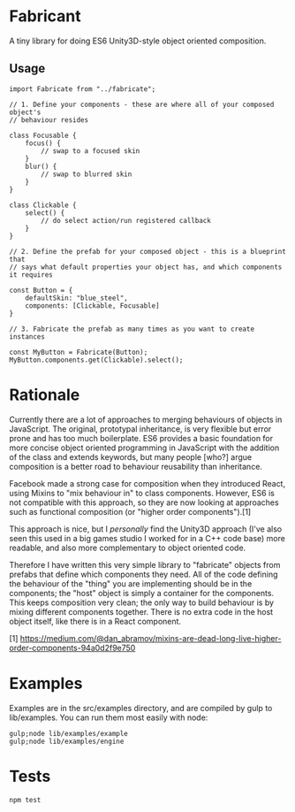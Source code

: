 # Fabricant

A tiny library for doing ES6 Unity3D-style object oriented composition.

## Usage

```
import Fabricate from "../fabricate";

// 1. Define your components - these are where all of your composed object's
// behaviour resides

class Focusable {
	focus() {
		// swap to a focused skin
	}
	blur() {
		// swap to blurred skin
	}
}

class Clickable {
	select() {
		// do select action/run registered callback
	}
}

// 2. Define the prefab for your composed object - this is a blueprint that
// says what default properties your object has, and which components it requires

const Button = {
	defaultSkin: "blue_steel",
	components: [Clickable, Focusable]
}

// 3. Fabricate the prefab as many times as you want to create instances

const MyButton = Fabricate(Button);
MyButton.components.get(Clickable).select();

```

# Rationale

Currently there are a lot of approaches to merging behaviours of objects in JavaScript. The original, prototypal inheritance, is very flexible but error prone and has too much boilerplate. ES6 provides a basic foundation for more concise object oriented programming in JavaScript with the addition of the class and extends keywords, but many people [who?] argue composition is a better road to behaviour reusability than inheritance.

Facebook made a strong case for composition when they introduced React, using Mixins to "mix behaviour in" to class components. However, ES6 is not compatible with this approach, so they are now looking at approaches such as functional composition (or "higher order components").[1]

This approach is nice, but I *personally* find the Unity3D approach (I've also seen this used in a big games studio I worked for in a C++ code base) more readable, and also more complementary to object oriented code.

Therefore I have written this very simple library to "fabricate" objects from prefabs that define which components they need. All of the code defining the behaviour of the "thing" you are implementing should be in the components; the "host" object is simply a container for the components. This keeps composition very clean; the only way to build behaviour is by mixing different components together. There is no extra code in the host object itself, like there is in a React component.

[1] https://medium.com/@dan_abramov/mixins-are-dead-long-live-higher-order-components-94a0d2f9e750

# Examples

Examples are in the src/examples directory, and are compiled by gulp to lib/examples. You can run them most easily with node:

    gulp;node lib/examples/example
    gulp;node lib/examples/engine

# Tests

    npm test
